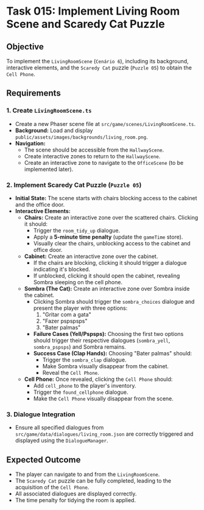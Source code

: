 # Task 015: Implement Living Room Scene and Scaredy Cat Puzzle

## Objective

To implement the `LivingRoomScene` (`Cenário 6`), including its background, interactive elements, and the `Scaredy Cat` puzzle (`Puzzle 05`) to obtain the `Cell Phone`.

## Requirements

### 1. Create `LivingRoomScene.ts`

-   Create a new Phaser scene file at `src/game/scenes/LivingRoomScene.ts`.
-   **Background:** Load and display `public/assets/images/backgrounds/living_room.png`.
-   **Navigation:**
    *   The scene should be accessible from the `HallwayScene`.
    *   Create interactive zones to return to the `HallwayScene`.
    *   Create an interactive zone to navigate to the `OfficeScene` (to be implemented later).

### 2. Implement Scaredy Cat Puzzle (`Puzzle 05`)

-   **Initial State:** The scene starts with chairs blocking access to the cabinet and the office door.
-   **Interactive Elements:**
    *   **Chairs:** Create an interactive zone over the scattered chairs. Clicking it should:
        *   Trigger the `room_tidy_up` dialogue.
        *   Apply a **5-minute time penalty** (update the `gameTime` store).
        *   Visually clear the chairs, unblocking access to the cabinet and office door.
    *   **Cabinet:** Create an interactive zone over the cabinet.
        *   If the chairs are blocking, clicking it should trigger a dialogue indicating it's blocked.
        *   If unblocked, clicking it should open the cabinet, revealing Sombra sleeping on the cell phone.
    *   **Sombra (The Cat):** Create an interactive zone over Sombra inside the cabinet.
        *   Clicking Sombra should trigger the `sombra_choices` dialogue and present the player with three options:
            1.  "Gritar com a gata"
            2.  "Fazer pspspsps"
            3.  "Bater palmas"
        *   **Failure Cases (Yell/Pspsps):** Choosing the first two options should trigger their respective dialogues (`sombra_yell`, `sombra_pspsps`) and Sombra remains.
        *   **Success Case (Clap Hands):** Choosing "Bater palmas" should:
            *   Trigger the `sombra_clap` dialogue.
            *   Make Sombra visually disappear from the cabinet.
            *   Reveal the `Cell Phone`.
    *   **Cell Phone:** Once revealed, clicking the `Cell Phone` should:
        *   Add `cell_phone` to the player's inventory.
        *   Trigger the `found_cellphone` dialogue.
        *   Make the `Cell Phone` visually disappear from the scene.

### 3. Dialogue Integration

-   Ensure all specified dialogues from `src/game/data/dialogues/living_room.json` are correctly triggered and displayed using the `DialogueManager`.

## Expected Outcome

-   The player can navigate to and from the `LivingRoomScene`.
-   The `Scaredy Cat` puzzle can be fully completed, leading to the acquisition of the `Cell Phone`.
-   All associated dialogues are displayed correctly.
-   The time penalty for tidying the room is applied.
